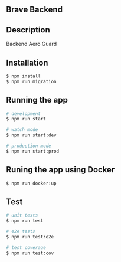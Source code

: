 ## Brave Backend

## Description

Backend Aero Guard

## Installation

```bash
$ npm install
$ npm run migration
```

## Running the app

```bash
# development
$ npm run start

# watch mode
$ npm run start:dev

# production mode
$ npm run start:prod
```

## Runing the app using Docker

```bash
$ npm run docker:up
```

## Test

```bash
# unit tests
$ npm run test

# e2e tests
$ npm run test:e2e

# test coverage
$ npm run test:cov
```
